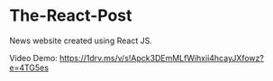 # The-React-Post
News website created using React JS.

Video Demo: https://1drv.ms/v/s!Apck3DEmMLfWihxii4hcayJXfowz?e=4TG5es


